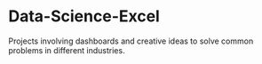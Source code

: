 # Data-Science-Excel
Projects involving dashboards and creative ideas to solve common problems in different industries.
